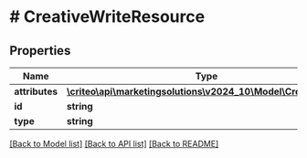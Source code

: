 # # CreativeWriteResource

## Properties

Name | Type | Description | Notes
------------ | ------------- | ------------- | -------------
**attributes** | [**\criteo\api\marketingsolutions\v2024_10\Model\CreativeWrite**](CreativeWrite.md) |  | [optional]
**id** | **string** |  | [optional]
**type** | **string** |  | [optional]

[[Back to Model list]](../../README.md#models) [[Back to API list]](../../README.md#endpoints) [[Back to README]](../../README.md)
